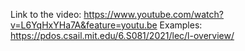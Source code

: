 Link to the video: https://www.youtube.com/watch?v=L6YqHxYHa7A&feature=youtu.be
Examples: https://pdos.csail.mit.edu/6.S081/2021/lec/l-overview/